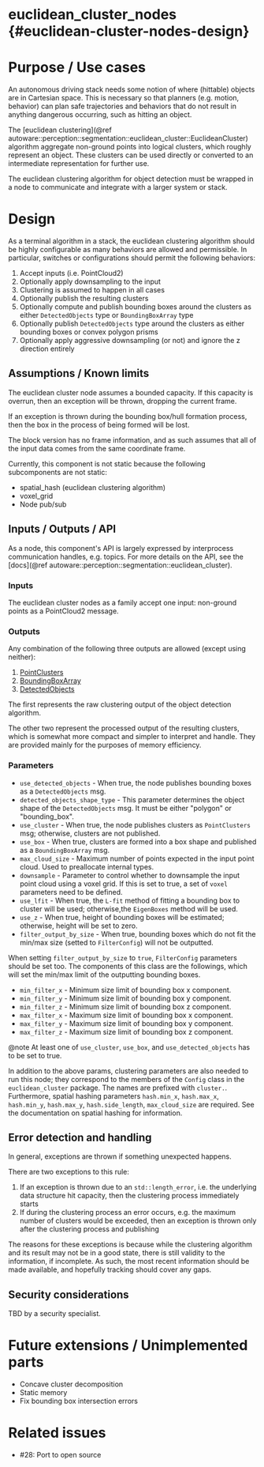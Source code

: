 euclidean_cluster_nodes {#euclidean-cluster-nodes-design}
=======================

# Purpose / Use cases

An autonomous driving stack needs some notion of where (hittable) objects are in Cartesian space.
This is necessary so that planners (e.g. motion, behavior) can plan safe trajectories and behaviors
that do not result in anything dangerous occurring, such as hitting an object.

The
[euclidean clustering](@ref autoware::perception::segmentation::euclidean_cluster::EuclideanCluster)
algorithm aggregate non-ground points into logical clusters, which roughly represent an object.
These clusters can be used directly or converted to an intermediate representation for further use.

The euclidean clustering algorithm for object detection must be wrapped in a node to communicate
and integrate with a larger system or stack.

# Design

As a terminal algorithm in a stack, the euclidean clustering algorithm should be highly configurable
as many behaviors are allowed and permissible. In particular, switches or configurations should
permit the following behaviors:

1. Accept inputs (i.e. PointCloud2)
2. Optionally apply downsampling to the input
3. Clustering is assumed to happen in all cases
4. Optionally publish the resulting clusters
5. Optionally compute and publish bounding boxes around the clusters as either `DetectedObjects` 
   type or `BoundingBoxArray` type
6. Optionally publish `DetectedObjects` type around the clusters as either bounding boxes or convex polygon prisms   
7. Optionally apply aggressive downsampling (or not) and ignore the z direction entirely

## Assumptions / Known limits

The euclidean cluster node assumes a bounded capacity. If this capacity
is overrun, then an exception will be thrown, dropping the current frame.

If an exception is thrown during the bounding box/hull formation process, then the box
in the process of being formed will be lost.

The block version has no frame information, and as such assumes that all of the input
data comes from the same coordinate frame.

Currently, this component is not static because the following subcomponents are not static:
- spatial_hash (euclidean clustering algorithm)
- voxel_grid
- Node pub/sub

## Inputs / Outputs / API

As a node, this component's API is largely expressed by interprocess communication handles,
e.g. topics. For more details on the API, see the
[docs](@ref autoware::perception::segmentation::euclidean_cluster).

### Inputs

The euclidean cluster nodes as a family accept one input: non-ground points as a
PointCloud2 message.

### Outputs

Any combination of the following three outputs are allowed (except using neither):

1. [PointClusters](https://gitlab.com/autowarefoundation/autoware.auto/autoware_auto_msgs/-/blob/master/autoware_auto_perception_msgs/msg/PointClusters.idl)
2. [BoundingBoxArray](https://gitlab.com/autowarefoundation/autoware.auto/autoware_auto_msgs/-/raw/master/autoware_auto_perception_msgs/msg/BoundingBoxArray.idl)
3. [DetectedObjects](https://gitlab.com/autowarefoundation/autoware.auto/autoware_auto_msgs/-/raw/master/autoware_auto_perception_msgs/msg/DetectedObjects.idl)

The first represents the raw clustering output of the object detection algorithm.

The other two represent the processed output of the resulting clusters, which is somewhat
more compact and simpler to interpret and handle. They are provided mainly for the purposes of memory efficiency.

### Parameters
- `use_detected_objects` - When true, the node publishes bounding boxes as a `DetectedObjects` msg.
- `detected_objects_shape_type` - This parameter determines the object shape of the `DetectedObjects` msg. It must be either "polygon" or "bounding_box". 
- `use_cluster` - When true, the node publishes clusters as `PointClusters` msg; otherwise, clusters are not published.
- `use_box` - When true, clusters are formed into a box shape and published as a `BoundingBoxArray` msg.
- `max_cloud_size` - Maximum number of points expected in the input point cloud. Used to preallocate internal types.
- `downsample` - Parameter to control whether to downsample the input point cloud using a voxel grid. If this is set to true, a set of `voxel` parameters need to be defined.
- `use_lfit` - When true, the `L-fit` method of fitting a bounding box to cluster will be used; otherwise,the  `EigenBoxes` method will be used.
- `use_z` - When true, height of bounding boxes will be estimated; otherwise, height will be set to zero.
- `filter_output_by_size` - When true, bounding boxes which do not fit the min/max size (setted to `FilterConfig`) will not be outputted.

When setting `filter_output_by_size` to `true`, `FilterConfig` parameters should be set too. The components of this class are the followings, which will set the min/max limit of the outputting bounding boxes.
- `min_filter_x` - Minimum size limit of bounding box x component.
- `min_filter_y` - Minimum size limit of bounding box y component.
- `min_filter_z` - Minimum size limit of bounding box z component.
- `max_filter_x` - Maximum size limit of bounding box x component.
- `max_filter_y` - Maximum size limit of bounding box y component.
- `max_filter_z` - Maximum size limit of bounding box z component.

@note At least one of `use_cluster`, `use_box`, and `use_detected_objects` has to be set to true.

In addition to the above params, clustering parameters are also needed to run this node; they correspond to the members of the `Config` class in the `euclidean_cluster` package. The names are prefixed with `cluster.`.
Furthermore, spatial hashing parameters `hash.min_x`, `hash.max_x`, `hash.min_y`, `hash.max_y`, `hash.side_length`, `max_cloud_size` are required. See the documentation on spatial hashing for information.


## Error detection and handling

In general, exceptions are thrown if something unexpected happens.

There are two exceptions to this rule:

1. If an exception is thrown due to an `std::length_error`, i.e. the underlying data structure hit
capacity, then the clustering process immediately starts
2. If during the clustering process an error occurs, e.g. the maximum number of clusters would be
exceeded, then an exception is thrown only after the clustering process and publishing

The reasons for these exceptions is because while the clustering algorithm and its result
may not be in a good state, there is still validity to the information, if incomplete. As such,
the most recent information should be made available, and hopefully tracking should cover any gaps.

## Security considerations

TBD by a security specialist.

# Future extensions / Unimplemented parts

- Concave cluster decomposition
- Static memory
- Fix bounding box intersection errors


# Related issues

- #28: Port to open source
